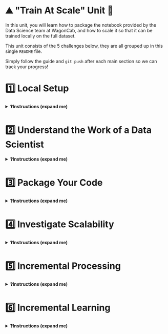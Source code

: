 # ⛰ "Train At Scale" Unit 🗻

In this unit, you will learn how to package the notebook provided by the Data Science team at WagonCab, and how to scale it so that it can be trained locally on the full dataset.

This unit consists of the 5 challenges below, they are all grouped up in this single `README` file.

Simply follow the guide and `git push` after each main section so we can track your progress!

# 1️⃣ Local Setup

<details>
  <summary markdown='span'><strong>❓Instructions (expand me)</strong></summary>

As lead ML Engineer for the project, your first role is to set up a local working environment (with `pyenv`) and a python package that only contains the skeleton of your code base.

💡 Packaging notebooks is a key ML Engineer skill. It allows
- other users to collaborate on the code
- you to clone the code locally or on a remote machine to, for example, train the `taxifare` model on a more powerful machine
- you to put the code in production (on a server that never stops running) to expose it as an **API** or through a **website**
- you to render the code operable so that it can be run manually or plugged into an automation workflow

### 1.1) Create a new pyenv called [🐍 taxifare-env]

🐍 Create the virtual env

```bash
cd ~/code/<user.github_nickname>/{{local_path_to("07-ML-Ops/01-Train-at-scale/01-Train-at-scale")}}
python --version # First, check your Python version for <YOUR_PYTHON_VERSION> below (e.g. 3.10.6)
```

```bash
pyenv virtualenv <YOUR_PYTHON_VERSION> taxifare-env
pyenv local taxifare-env
pip install --upgrade pip
code .
```

Then, make sure both your OS' Terminal and your VS Code's integrated Terminal display `[🐍 taxifare-env]`.
In VS code, open any `.py` file and check that `taxifare-env` is activated by clicking on the pyenv section in the bottom right, as seen below:

<a href="https://wagon-public-datasets.s3.amazonaws.com/data-science-images/07-ML-OPS/pyenv-setup.png" target="_blank">
    <img src='https://wagon-public-datasets.s3.amazonaws.com/data-science-images/07-ML-OPS/pyenv-setup.png' width=400>
</a>

### 1.2) Get familiar with the taxifare package structure

❗️Take 10 minutes to understand the structure of the boilerplate we've prepared for you (don't go into detail); its entry point is `taxifare.interface.main_local`: follow it quickly.

```bash
. # Challenge folder root
├── Makefile          # 🚪 Your command "launcher". Use it extensively (launch training, tests, etc...)
├── README.md         # The file you are reading right now!
├── notebooks
│   └── datascientist_deliverable.ipynb   # The deliverable from the DS team!
├── requirements.txt   # List all third-party packages to add to your local environment
├── setup.py           # Enable `pip install` for your package
├── taxifare           # The code logic for this package
│   ├── __init__.py
│   ├── interface
│   │   ├── __init__.py
│   │   └── main_local.py  # 🚪 Your main Python entry point containing all "routes"
│   └── ml_logic
│   |    ├── __init__.py
│   |    ├── data.py           # Save, load and clean data
│   |    ├── encoders.py       # Custom encoder utilities
│   |    ├── model.py          # TensorFlow model
│   |    ├── preprocessor.py   # Sklearn preprocessing pipelines
│   |    ├── registry.py       # Save and load models
|   ├── utils.py    # # Useful python functions with no dependencies on taxifare logic
|   ├── params.py   # Global project params
|
├── tests  # Tests to run using `make test_...`
│   ├── ...
│   └── ...
├── .gitignore
```

🐍 Install your package on this new virtual env

```bash
cd ~/code/<user.github_nickname>/{{local_path_to("07-ML-Ops/01-Train-at-scale/01-Train-at-scale")}}
pip install -e .
```

Make sure the package is installed by running `pip list | grep taxifare`; it should print the absolute path to the package.


### 1.3) Where is the data?

**Raw data is in Google Big Query**

WagonCab's engineering team stores all it's cab course history since 2009 in a massive Big Query table `wagon-public-datasets.taxifare.raw_all`.
- This table contains `1.1 Million` for this challenge exactly, from **2009 to jun 2015**.
- *(Note from Le Wagon: In reality, there is 55M rows but we limited that for cost-control in the whole module)*

**Check access to Google Cloud Platform**
Your computer should already be configured to have access to Google Cloud Platform since [setup-day](https://github.com/lewagon/data-setup/blob/master/macOS.md#google-cloud-platform-setup)

🧪 Check that everything is fine
```bash
make test_gcp_setup
```

**We'll always cache all intermediate data locally in `~/.lewagon/mlops/` to avoid querying BQ twice**

💾 Let's store our `data` folder *outside* of this challenge folder so that it can be accessed by all other challenges throughout the whole ML Ops module. We don't want it to be tracked by `git` anyway!

``` bash
# Create the data folder
mkdir -p ~/.lewagon/mlops/data/

# Create relevant subfolders
mkdir ~/.lewagon/mlops/data/raw
mkdir ~/.lewagon/mlops/data/processed
```

💡While we are here, let's also create a storage folder for our `training_outputs` that will also be shared by all challenges

```bash
# Create the training_outputs folder
mkdir ~/.lewagon/mlops/training_outputs

# Create relevant subfolders
mkdir ~/.lewagon/mlops/training_outputs/metrics
mkdir ~/.lewagon/mlops/training_outputs/models
mkdir ~/.lewagon/mlops/training_outputs/params
```

You can now see that the data for the challenges to come is stored in `~/.lewagon/mlops/`, along with the notebooks of the Data Science team and the model outputs:

``` bash
tree -a ~/.lewagon/mlops/

# YOU SHOULD SEE THIS
├── data          # This is where you will:
│   ├── processed # Store intermediate, processed data
│   └── raw       # Download samples of the raw data
└── training_outputs
    ├── metrics # Store trained model metrics
    ├── models  # Store trained model weights (can be large!)
    └── params  # Store trained model hyperparameters
```

☝️ Feel free to remove all files but keep this empty folder structure at any time using

```bash
make reset_local_files
```

</details>

# 2️⃣ Understand the Work of a Data Scientist

<details>
  <summary markdown='span'><strong>❓Instructions (expand me)</strong></summary>

*⏱ Duration:  spend 1 hour on this*

🖥️ Open `datascientist_deliverable.ipynb` with VS Code (forget about Jupyter for this module), and run all cells carefully, while understanding them. This handover between you and the DS team is the perfect time to interact with them (i.e. your buddy or a TA).

❗️Make sure to use `taxifare-env` as an `ipykernel` venv

<a href="https://wagon-public-datasets.s3.amazonaws.com/data-science-images/07-ML-OPS/pyenv-notebook.png" target="_blank">
    <img src='https://wagon-public-datasets.s3.amazonaws.com/data-science-images/07-ML-OPS/pyenv-notebook.png' width=400>
</a>

</details>


# 3️⃣ Package Your Code

<details>
  <summary markdown='span'><strong>❓Instructions (expand me)</strong></summary>

🎯 Your goal is to be able to run the `taxifare.interface.main_local` module as seen below

```bash
# -> model
python -m taxifare.interface.main_local
```

🖥️ To do so, please code the missing parts marked with `# YOUR CODE HERE` in the following files; it should follow the Notebook pretty closely!

```bash
├── taxifare
│   ├── __init__.py
│   ├── interface
│   │   ├── __init__.py
│   │   └── main_local.py   # 🔵 🚪 Entry point: code both `preprocess_and_train()` and `pred()`
│   └── ml_logic
│       ├── __init__.py
│       ├── data.py          # 🔵 your code here
│       ├── encoders.py      # 🔵 your code here
│       ├── model.py         # 🔵 your code here
│       ├── preprocessor.py  # 🔵 your code here
│       ├── registry.py  # ✅ `save_model` and `load_model` are already coded for you
|   ├── params.py # 🔵 You need to fill your GCP_PROJECT
│   ├── utils.py
```

**🧪 Test your code**

Make sure you have the package installed correctly in your current taxifare-env, if not

```bash
pip list | grep taxifare
```

Then, make sure your package runs properly with `python -m taxifare.interface.main_local`.
- Debug it until it runs!
- Use the following dataset sizes

```python
# taxifare/ml_logic/params.py
DATA_SIZE = '1k'   # To iterate faster in debug mode 🐞
DATA_SIZE = '200k' # Should work at least once
# DATA_SIZE = 'all' 🚨 DON'T TRY YET, it's too big and will cost money!
```

Then, only try to pass tests with `make test_preprocess_and_train`!

✅ When you are all green, track your results on kitt with `make test_kitt`

</details>

# 4️⃣ Investigate Scalability

<details>
  <summary markdown='span'><strong>❓Instructions (expand me)</strong></summary>

*⏱ Duration:  spend 20 minutes at most on this*

Now that you've managed to make the package work for a small dataset, time to see how it will handle the real dataset!

👉 Change `ml_logic.params.DATA_SIZE` to `all` to start getting serious!

🕵️ Investigate which part of your code takes **the most time** and uses **the most memory**  using `taxifare.utils.simple_time_and_memory_tracker` to decorate the methods of your choice.

```python
# taxifare.ml_logic.data.py
from taxifare.utils import simple_time_and_memory_tracker

@simple_time_and_memory_tracker
def clean_data() -> pd.DataFrame:
    ...
```

💡 If you don't remember exactly how decorators work, refer to our [04/05-Communicate](https://kitt.lewagon.com/camps/<user.batch_slug>/lectures/content/04-Decision-Science_05-Communicate.slides.html?title=Communicate#/6/3) lecture!

🕵️ Try to answer the following questions with your buddy:
- What part of your code holds the key bottlenecks ?
- What kinds of bottlenecks are the most worrying? (time? memory?)
- Do you think it will scale if we had given you the 50M rows ? 500M ? By the way, the [real NYC dataset](https://www1.nyc.gov/site/tlc/about/tlc-trip-record-data.page) is even bigger and weights in at about 156GB!
- Can you think about potential solutions? Write down your ideas, but do not implement them yet!
</details>


# 5️⃣ Incremental Processing

<details>
  <summary markdown='span'><strong>❓Instructions (expand me)</strong></summary>

🎯 Your goal is to improve your codebase to be able to train the model on unlimited amount of rows, **without reaching RAM limits**, on a single computer.

## 5.1) Discussion

**What did we learn?**

We have memory and time constraints:
- A `(55M, 8)`-shaped raw data gets loaded into memory as a DataFrame and takes up about 10GB of RAM, which is too much for most computers.
- A `(55M, 65)`-shaped preprocessed DataFrame is even bigger.
- The `ml_logic.encoders.compute_geohash` method takes a very long time to process 🤯

One solution is to pay for a *cloud Virtual Machine (VM)* with enough RAM and process it there (this is often the simplest way to deal with such a problem).

**Proposed solution: incremental preprocessing 🔪 chunk by chunk 🔪**

<img src="https://wagon-public-datasets.s3.amazonaws.com/data-science-images/07-ML-OPS/process_by_chunk.png" width=500>

💡 As our preprocessor is *stateless*, we can easily:
- Avoid computing any _column-wise statistics_ but only perform _row-by-row preprocessing_
- Decouple the _preprocessing_ from the _training_ and store any intermediate results on disk!

🙏 Therefore, let's do the preprocessing *chunk by chunk*, with chunks of limited size (e.g. 100.000 rows), each chunk fitting nicely in memory:

1. We'll store `data_processed_chunk_01` on a hard-drive.
2. Then append `data_processed_chunk_02` to the first.
3. etc...
4. Until a massive CSV is stored at `~/.lewagon/mlops/data/processed/processed_all.csv`

5. In section 6️⃣, we'll `train()` our model chunk-by-chunk too by loading & training iteratively on each chunk (more on that next section)

## 5.2) Your turn: code `def preprocess()`

👶 **First, let's bring back smaller dataset sizes for debugging purposes**

```python
# params.py
DATA_SIZE = '1k'
CHUNK_SIZE = 200
```

**Then, code the new route given below by `def preprocess()` in your `ml_logic.interface.main_local` module; copy and paste the code below to get started**

[//]: # (  🚨 Code below is NOT the single source of truth. Original is in data-solutions repo 🚨 )

<br>

<details>
  <summary markdown='span'>👇 Code to copy 👇</summary>

```python
def preprocess(min_date: str = '2009-01-01', max_date: str = '2015-01-01') -> None:
    """
    Query and preprocess the raw dataset iteratively (by chunks).
    Then store the newly processed (and raw) data on local hard-drive for later re-use.

    - If raw data already exists on local disk:
        - use `pd.read_csv(..., chunksize=CHUNK_SIZE)`

    - If raw data does not yet exists:
        - use `bigquery.Client().query().result().to_dataframe_iterable()`

    """
    print(Fore.MAGENTA + "\n ⭐️ Use case: preprocess by batch" + Style.RESET_ALL)

    from taxifare.ml_logic.data import clean_data
    from taxifare.ml_logic.preprocessor import preprocess_features

    min_date = parse(min_date).strftime('%Y-%m-%d') # e.g '2009-01-01'
    max_date = parse(max_date).strftime('%Y-%m-%d') # e.g '2009-01-01'

    query = f"""
        SELECT {",".join(COLUMN_NAMES_RAW)}
        FROM {GCP_PROJECT_WAGON}.{BQ_DATASET}.raw_{DATA_SIZE}
        WHERE pickup_datetime BETWEEN '{min_date}' AND '{max_date}'
        ORDER BY pickup_datetime
        """
    # Retrieve `query` data as dataframe iterable
    data_query_cache_path = Path(LOCAL_DATA_PATH).joinpath("raw", f"query_{min_date}_{max_date}_{DATA_SIZE}.csv")
    data_processed_path = Path(LOCAL_DATA_PATH).joinpath("processed", f"processed_{min_date}_{max_date}_{DATA_SIZE}.csv")

    data_query_cache_exists = data_query_cache_path.is_file()
    if data_query_cache_exists:
        print("Get a dataframe iterable from local CSV...")
        chunks = None
        # YOUR CODE HERE

    else:
        print("Get a dataframe iterable from Querying Big Query server...")
        chunks = None
        # 🎯 Hints: `bigquery.Client(...).query(...).result(page_size=...).to_dataframe_iterable()`
        # YOUR CODE HERE

    for chunk_id, chunk in enumerate(chunks):
        print(f"processing chunk {chunk_id}...")

        # Clean chunk
        # YOUR CODE HERE

        # Create chunk_processed
        # 🎯 Hints: Create (`X_chunk`, `y_chunk`), process only `X_processed_chunk`, then concatenate (X_processed_chunk, y_chunk)
        # YOUR CODE HERE

        # Save and append the processed chunk to a local CSV at "data_processed_path"
        # 🎯 Hints: df.to_csv(mode=...)
        # 🎯 Hints: We want a CSV without index nor headers (they'd be meaningless)
        # YOUR CODE HERE

        # Save and append the raw chunk if not `data_query_cache_exists`
        # YOUR CODE HERE
    print(f"✅ data query saved as {data_query_cache_path}")
    print("✅ preprocess() done")


```

</details>

<br>

**❓Try to create and store the following preprocessed datasets**

- `data/processed/train_processed_1k.csv` by running `preprocess()`

<br>

**🧪 Test your code**

Test your code with `make test_preprocess_by_chunk`.

✅ When you are all green, track your results on kitt with `make test_kitt`

<br>

**❓Finally, create and store the real preprocessed datasets**

Using:
```python
# params.py
DATA_SIZE = 'all'
CHUNK_SIZE = 100000
```

🎉 Given a few hours of computation, we could easily process the 55 Million rows too, but let's not do it today 😅

</details>

# 6️⃣ Incremental Learning

<details>
  <summary markdown='span'><strong>❓Instructions (expand me)</strong></summary>

<br>

🎯 Goal: train our model on the full `.../processed/processed_all.csv`

## 6.1) Discussion

In theory, we cannot load such a big dataset of shape `(xxMillions, 65)` into RAM all at once, but we can load it in chunks.

**How do we train a model in chunks?**

This is called **incremental learning**, or **partial_fit**
- We initialize a model with random weights ${\theta_0}$
- We load the first `data_processed_chunk` into memory (say, 100_000 rows)
- We train our model on the first chunk and update its weights accordingly ${\theta_0} \rightarrow {\theta_1}$
- We load the second `data_processed_chunk` into memory
- We *retrain* our model on the second chunk, this time updating the previously computed weights ${\theta_1} \rightarrow {\theta_2}$!
- We rinse and repeat until the end of the dataset

❗️Not all Machine Learning models support incremental learning; only *parametric* models $f_{\theta}$ that are based on *iterative update methods* like Gradient Descent support it
- In **scikit-learn**, `model.partial_fit()` is only available for the SGDRegressor/Classifier and a few others ([read this carefully 📚](https://scikit-learn.org/0.15/modules/scaling_strategies.html#incremental-learning)).
- In **TensorFlow** and other Deep Learning frameworks, training is always iterative, and incremental learning is the default behavior! You just need to avoid calling `model.initialize()` between two chunks!

❗️Do not confuse `chunk_size` with `batch_size` from Deep Learning

👉 For each (big) chunk, your model will read data in many (small) batches over several epochs

<img src='https://wagon-public-datasets.s3.amazonaws.com/data-science-images/07-ML-OPS/train_by_chunk.png'>

👍 **Pros:** this universal approach is framework-independent; you can use it with `scikit-learn`, XGBoost, TensorFlow, etc.

👎 **Cons:** the model will be biased towards fitting the *latest* chunk better than the *first* ones. In our case, it is not a problem as our training dataset is shuffled, but it is important to keep that in mind when we do a partial fit of our model with newer data once it is in production.

<br>

<details>
  <summary markdown='span'><strong>🤔 Do we really need chunks with TensorFlow?</strong></summary>

Granted, thanks to TensorFlow datasets you will not always need "chunks" as you can use batch-by-batch dataset loading as seen below

```python
import tensorflow as tf

ds = tf.data.experimental.make_csv_dataset(data_processed_all.csv, batch_size=256)
model.fit(ds)
```

We will see that in Recap. Still, in this challenge, we would like to teach you the universal method of incrementally fitting in chunks, as it applies to any framework, and will prove useful to *partially retrain* your model with newer data once it is put in production.
</details>

<br>

## 6.2) Your turn - code `def train()`

**Try to code the new route given below by `def train()` in your `ml_logic.interface.main_local` module; copy and paste the code below to get started**

Again, start with a very small dataset size, then finally train your model on 500k rows.

[//]: # (  🚨 Code below is not the single source of truth 🚨 )

<details>
  <summary markdown='span'><strong>👇 Code to copy 👇</strong></summary>

```python
def train(min_date:str = '2009-01-01', max_date:str = '2015-01-01') -> None:
    """
    Incremental train on the (already preprocessed) dataset locally stored.
    - Loading data chunk-by-chunk
    - Updating the weight of the model for each chunk
    - Saving validation metrics at each chunks, and final model weights on local disk
    """

    print(Fore.MAGENTA + "\n ⭐️ Use case:train by batch" + Style.RESET_ALL)
    from taxifare.ml_logic.registry import save_model, save_results
    from taxifare.ml_logic.model import (compile_model, initialize_model, train_model)

    data_processed_path = Path(LOCAL_DATA_PATH).joinpath("processed", f"processed_{min_date}_{max_date}_{DATA_SIZE}.csv")
    model = None
    metrics_val_list = []  # store each val_mae of each chunk

    # Iterate in chunks and partial fit on each chunk
    chunks = pd.read_csv(data_processed_path,
                         chunksize=CHUNK_SIZE,
                         header=None,
                         dtype=DTYPES_PROCESSED)

    for chunk_id, chunk in enumerate(chunks):
        print(f"training on preprocessed chunk n°{chunk_id}")
        # You can adjust training params for each chunk if you want!
        learning_rate = 0.0005
        batch_size = 256
        patience=2
        split_ratio = 0.1 # Higher train/val split ratio when chunks are small! Feel free to adjust.

        # Create (X_train_chunk, y_train_chunk, X_val_chunk, y_val_chunk)
        train_length = int(len(chunk)*(1-split_ratio))
        chunk_train = chunk.iloc[:train_length, :].sample(frac=1).to_numpy()
        chunk_val = chunk.iloc[train_length:, :].sample(frac=1).to_numpy()

        X_train_chunk = chunk_train[:, :-1]
        y_train_chunk = chunk_train[:, -1]
        X_val_chunk = chunk_val[:, :-1]
        y_val_chunk = chunk_val[:, -1]

        # Train a model *incrementally*, and store the val MAE of each chunk in `metrics_val_list`
        # YOUR CODE HERE

    # Return the last value of the validation MAE
    val_mae = metrics_val_list[-1]

    # Save model and training params
    params = dict(
        learning_rate=learning_rate,
        batch_size=batch_size,
        patience=patience,
        incremental=True,
        chunk_size=CHUNK_SIZE
    )

    print(f"✅ Trained with MAE: {round(val_mae, 2)}")

     # Save results & model
    save_results(params=params, metrics=dict(mae=val_mae))
    save_model(model=model)

    print("✅ train() done")

def pred(X_pred: pd.DataFrame = None) -> np.ndarray:

    print(Fore.MAGENTA + "\n ⭐️ Use case: pred" + Style.RESET_ALL)

    from taxifare.ml_logic.registry import load_model
    from taxifare.ml_logic.preprocessor import preprocess_features

    if X_pred is None:
       X_pred = pd.DataFrame(dict(
           pickup_datetime=[pd.Timestamp("2013-07-06 17:18:00", tz='UTC')],
           pickup_longitude=[-73.950655],
           pickup_latitude=[40.783282],
           dropoff_longitude=[-73.984365],
           dropoff_latitude=[40.769802],
           passenger_count=[1],
       ))

    model = load_model()
    X_processed = preprocess_features(X_pred)
    y_pred = model.predict(X_processed)

    print(f"✅ pred() done")
    return y_pred

```

</details>

**🧪 Test your code**

Check it out with `make test_train_by_chunk`

✅ When you are all green, track your results on kitt with `make test_kitt`

🏁 🏁 🏁 🏁 Congratulations! 🏁 🏁 🏁 🏁


</details>
